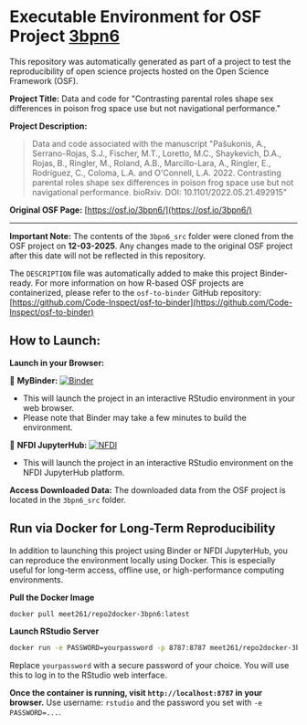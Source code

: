 # Executable Environment for OSF Project [3bpn6](https://osf.io/3bpn6/)

This repository was automatically generated as part of a project to test the reproducibility of open science projects hosted on the Open Science Framework (OSF).

**Project Title:** Data and code for "Contrasting parental roles shape sex differences in poison frog space use but not navigational performance."

**Project Description:**
> Data and code associated with the manuscript "Pašukonis, A., Serrano-Rojas, S.J., Fischer, M.T., Loretto, M.C., Shaykevich, D.A., Rojas, B., Ringler, M., Roland, A.B., Marcillo-Lara, A., Ringler, E., Rodríguez, C., Coloma, L.A. and O'Connell, L.A. 2022. Contrasting parental roles shape sex differences in poison frog space use but not navigational performance. bioRxiv. DOI: 10.1101/2022.05.21.492915"

**Original OSF Page:** [https://osf.io/3bpn6/](https://osf.io/3bpn6/)

---

**Important Note:** The contents of the `3bpn6_src` folder were cloned from the OSF project on **12-03-2025**. Any changes made to the original OSF project after this date will not be reflected in this repository.

The `DESCRIPTION` file was automatically added to make this project Binder-ready. For more information on how R-based OSF projects are containerized, please refer to the `osf-to-binder` GitHub repository: [https://github.com/Code-Inspect/osf-to-binder](https://github.com/Code-Inspect/osf-to-binder)

## How to Launch:

**Launch in your Browser:**

🚀 **MyBinder:** [![Binder](https://mybinder.org/badge_logo.svg)](https://mybinder.org/v2/gh/code-inspect-binder/osf_3bpn6/HEAD?urlpath=rstudio)

   * This will launch the project in an interactive RStudio environment in your web browser.
   * Please note that Binder may take a few minutes to build the environment.

🚀 **NFDI JupyterHub:** [![NFDI](https://nfdi-jupyter.de/images/nfdi_badge.svg)](https://hub.nfdi-jupyter.de/r2d/gh/code-inspect-binder/osf_3bpn6/HEAD?urlpath=rstudio)

   * This will launch the project in an interactive RStudio environment on the NFDI JupyterHub platform.

**Access Downloaded Data:**
The downloaded data from the OSF project is located in the `3bpn6_src` folder.

## Run via Docker for Long-Term Reproducibility

In addition to launching this project using Binder or NFDI JupyterHub, you can reproduce the environment locally using Docker. This is especially useful for long-term access, offline use, or high-performance computing environments.

**Pull the Docker Image**

```bash
docker pull meet261/repo2docker-3bpn6:latest
```

**Launch RStudio Server**

```bash
docker run -e PASSWORD=yourpassword -p 8787:8787 meet261/repo2docker-3bpn6
```
Replace `yourpassword` with a secure password of your choice. You will use this to log in to the RStudio web interface.

**Once the container is running, visit `http://localhost:8787` in your browser.**
Use username: `rstudio` and the password you set with `-e PASSWORD=...`.
